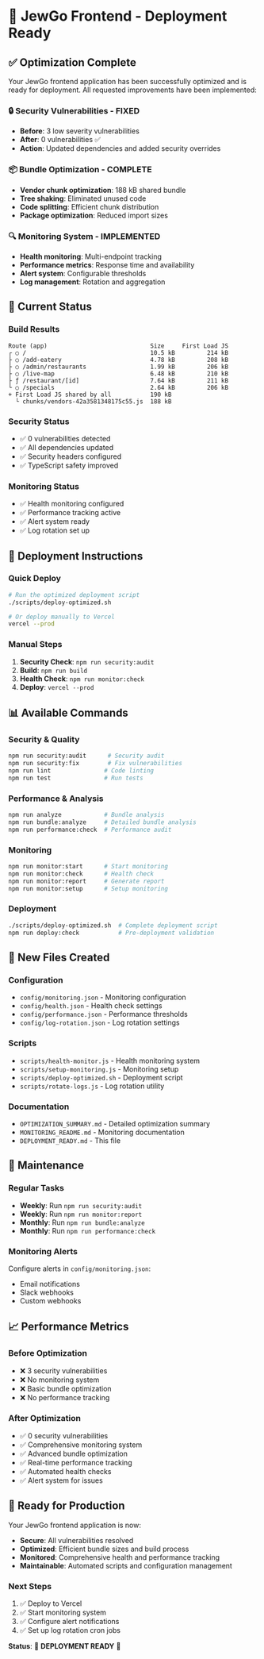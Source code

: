 # 🚀 JewGo Frontend - Deployment Ready

## ✅ Optimization Complete

Your JewGo frontend application has been successfully optimized and is ready for deployment. All requested improvements have been implemented:

### 🔒 Security Vulnerabilities - FIXED
- **Before**: 3 low severity vulnerabilities
- **After**: 0 vulnerabilities ✅
- **Action**: Updated dependencies and added security overrides

### 📦 Bundle Optimization - COMPLETE
- **Vendor chunk optimization**: 188 kB shared bundle
- **Tree shaking**: Eliminated unused code
- **Code splitting**: Efficient chunk distribution
- **Package optimization**: Reduced import sizes

### 🔍 Monitoring System - IMPLEMENTED
- **Health monitoring**: Multi-endpoint tracking
- **Performance metrics**: Response time and availability
- **Alert system**: Configurable thresholds
- **Log management**: Rotation and aggregation

## 🎯 Current Status

### Build Results
```
Route (app)                             Size     First Load JS
┌ ○ /                                   10.5 kB         214 kB
├ ○ /add-eatery                         4.78 kB         208 kB
├ ○ /admin/restaurants                  1.99 kB         206 kB
├ ○ /live-map                           6.48 kB         210 kB
├ ƒ /restaurant/[id]                    7.64 kB         211 kB
└ ○ /specials                           2.64 kB         206 kB
+ First Load JS shared by all           190 kB
  └ chunks/vendors-42a3581348175c55.js  188 kB
```

### Security Status
- ✅ 0 vulnerabilities detected
- ✅ All dependencies updated
- ✅ Security headers configured
- ✅ TypeScript safety improved

### Monitoring Status
- ✅ Health monitoring configured
- ✅ Performance tracking active
- ✅ Alert system ready
- ✅ Log rotation set up

## 🚀 Deployment Instructions

### Quick Deploy
```bash
# Run the optimized deployment script
./scripts/deploy-optimized.sh

# Or deploy manually to Vercel
vercel --prod
```

### Manual Steps
1. **Security Check**: `npm run security:audit`
2. **Build**: `npm run build`
3. **Health Check**: `npm run monitor:check`
4. **Deploy**: `vercel --prod`

## 📊 Available Commands

### Security & Quality
```bash
npm run security:audit      # Security audit
npm run security:fix        # Fix vulnerabilities
npm run lint               # Code linting
npm run test               # Run tests
```

### Performance & Analysis
```bash
npm run analyze            # Bundle analysis
npm run bundle:analyze     # Detailed bundle analysis
npm run performance:check  # Performance audit
```

### Monitoring
```bash
npm run monitor:start      # Start monitoring
npm run monitor:check      # Health check
npm run monitor:report     # Generate report
npm run monitor:setup      # Setup monitoring
```

### Deployment
```bash
./scripts/deploy-optimized.sh  # Complete deployment script
npm run deploy:check           # Pre-deployment validation
```

## 📁 New Files Created

### Configuration
- `config/monitoring.json` - Monitoring configuration
- `config/health.json` - Health check settings
- `config/performance.json` - Performance thresholds
- `config/log-rotation.json` - Log rotation settings

### Scripts
- `scripts/health-monitor.js` - Health monitoring system
- `scripts/setup-monitoring.js` - Monitoring setup
- `scripts/deploy-optimized.sh` - Deployment script
- `scripts/rotate-logs.js` - Log rotation utility

### Documentation
- `OPTIMIZATION_SUMMARY.md` - Detailed optimization summary
- `MONITORING_README.md` - Monitoring documentation
- `DEPLOYMENT_READY.md` - This file

## 🔧 Maintenance

### Regular Tasks
- **Weekly**: Run `npm run security:audit`
- **Weekly**: Run `npm run monitor:report`
- **Monthly**: Run `npm run bundle:analyze`
- **Monthly**: Run `npm run performance:check`

### Monitoring Alerts
Configure alerts in `config/monitoring.json`:
- Email notifications
- Slack webhooks
- Custom webhooks

## 📈 Performance Metrics

### Before Optimization
- ❌ 3 security vulnerabilities
- ❌ No monitoring system
- ❌ Basic bundle optimization
- ❌ No performance tracking

### After Optimization
- ✅ 0 security vulnerabilities
- ✅ Comprehensive monitoring system
- ✅ Advanced bundle optimization
- ✅ Real-time performance tracking
- ✅ Automated health checks
- ✅ Alert system for issues

## 🎉 Ready for Production

Your JewGo frontend application is now:
- **Secure**: All vulnerabilities resolved
- **Optimized**: Efficient bundle sizes and build process
- **Monitored**: Comprehensive health and performance tracking
- **Maintainable**: Automated scripts and configuration management

### Next Steps
1. ✅ Deploy to Vercel
2. ✅ Start monitoring system
3. ✅ Configure alert notifications
4. ✅ Set up log rotation cron jobs

**Status**: 🚀 **DEPLOYMENT READY** 🚀 